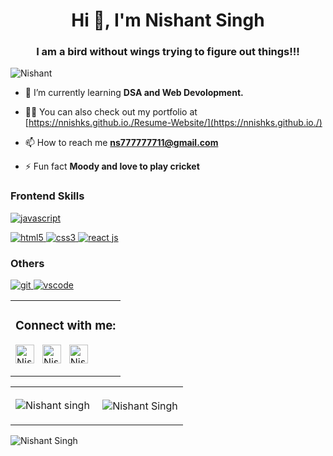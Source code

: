 
<h1 align="center">Hi 👋, I'm Nishant Singh</h1>
<h3 align="center">I am a bird without wings trying to figure out things!!!</h3>

<p align="left"> <img src="https://komarev.com/ghpvc/?username=nnishks&label=Profile%20views&color=0e75b6&style=flat" alt="Nishant" /> </p>

- 🌱 I’m currently learning **DSA and Web Devolopment.**

- 👨‍💻 You can also check out my portfolio at [https://nnishks.github.io./Resume-Website/](https://nnishks.github.io./)

- 📫 How to reach me **ns777777711@gmail.com**

- ⚡ Fun fact **Moody and love to play cricket**

<h3 align="left">Frontend Skills</h3>
<p align="left">
<a href="https://developer.mozilla.org/en-US/docs/Web/JavaScript" target="_blank"> 
<img src="https://img.shields.io/badge/Javascript-F7DF1E?style=for-the-badge&logo=javaScript&logoColor=black" alt="javascript" /> </a> 
 </p> 
<p align="left">
<a href="https://www.w3.org/html/" target="_blank"> <img src="https://img.shields.io/badge/HTML5-E34F26?style=for-the-badge&logo=html5&logoColor=white" alt="html5" /> </a>
<a href="https://www.w3schools.com/css/" target="_blank"> <img src="https://img.shields.io/badge/CSS3-1572B6?style=for-the-badge&logo=css3&logoColor=white" alt="css3" /> </a>
<a href="https://reactjs.org/" target="_blank"> <img alt="react js" src="https://img.shields.io/badge/reactjs-%23563D7C.svg?style=for-the-badge&logo=reactjs&logoColor=white"/> </a>
</p>

<h3 align="left">Others</h3>
<p align="left">
<a href="https://git-scm.com/" target="_blank"> <img src="https://img.shields.io/badge/Git-F05032?style=for-the-badge&logo=git&logoColor=white" alt="git" /> </a>
<a href="https://code.visualstudio.com" target="_blank"> <img src="https://img.shields.io/badge/VS_Code-0078D4?style=for-the-badge&logo=visual%20studio%20code&logoColor=white" alt="vscode" /> </a>
</p>


</p>
<table>
 <tr>
  <td><h3 align="left">Connect with me:</h3>
<p align="left">
 
<a href="https://linkedin.com/in/" target="blank"><img align="center" src="https://cdn2.iconfinder.com/data/icons/social-media-2285/512/1_Linkedin_unofficial_colored_svg-128.png" alt="Nishant singh" height="30" width="30" /></a>
&nbsp;
<a href="https://instagram.com/" target="blank"><img align="center" src="https://cdn0.iconfinder.com/data/icons/social-media-circle-6/1024/instagram-128.png" alt="Nishant__k.s" height="30" width="30" /></a>
&nbsp;
<a href="https://instagram.com/" target="blank"><img align="center" src="https://cdn-icons-png.flaticon.com/512/2504/2504903.png" alt="Nishant" height="30" width="30" /></a>


   </p></td>
 </tr>
 </table>






 <table>
        <tr>
           <td><p><img align="center" src="https://github-readme-streak-stats.herokuapp.com?user=nnishks&theme=dark" alt="Nishant singh" /></p></td>
            <td><p>&nbsp;<img align="center" src="https://github-readme-stats.vercel.app/api?username=Nnishks&show_icons=true&locale=en" alt="Nishant Singh" /></p></td>
        </tr>
    </table>


<p><img align="left" src="https://github-readme-stats.vercel.app/api/top-langs?username=Nnishks&show_icons=true&locale=en&layout=compact" alt="Nishant Singh" /></p>


